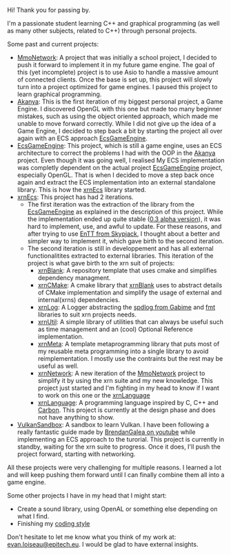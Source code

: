 Hi! Thank you for passing by.

I'm a passionate student learning C++ and graphical programming (as well as many other subjects, related to C++) through personal projects.

Some past and current projects:
- [MmoNetwork](https://github.com/DiantArts/mmoNetwork): A project that was initially a school project, I decided to push it forward to implement it in my future game engine. The goal of this (yet incomplete) project is to use Asio to handle a massive amount of connected clients. Once the base is set up, this project will slowly turn into a project optimized for game engines. I paused this project to learn graphical programming.
- [Akanya](https://github.com/DiantArts/Akanya): This is the first iteration of my biggest personal project, a Game Engine. I discovered OpenGL with this one but made too many beginner mistakes, such as using the object oriented approach, which made me unable to move forward correctly. While I did not give up the idea of a Game Engine, I decided to step back a bit by starting the project all over again with an ECS approach [EcsGameEngine](https://github.com/DiantArts/EcsGameEngine).
- [EcsGameEngine](https://github.com/DiantArts/EcsGameEngine): This project, which is still a game engine, uses an ECS architecture to correct the problems I had with the OOP in the [Akanya](https://github.com/DiantArts/Akanya) project. Even though it was going well, I realised My ECS implementation was completly dependent on the actual project [EcsGameEngine](https://github.com/DiantArts/EcsGameEngine) project, especially OpenGL. That is when I decided to move a step back once again and extract the ECS implementation into an external standalone library. This is how the [xrnEcs](https://github.com/DiantArts/xrnEcs) library started.
- [xrnEcs](https://github.com/DiantArts/xrnEcs): This project has had 2 iterations.
  - The first iteration was the extraction of the library from the [EcsGameEngine](https://github.com/DiantArts/EcsGameEngine) as explained in the description of this project. While the implementation ended up quite stable ([0.3 alpha version](https://github.com/DiantArts/xrnEcs/releases/tag/0.3-alpha)), it was hard to implement, use, and awful to update. For these reasons, and after trying to use [EnTT from Skypjack](https://github.com/skypjack/entt), I thought about a better and simpler way to implement it, which gave birth to the second iteration.
  - The second iteration is still in developpement and has all external functionalitites extracted to external libraries. This iteration of the project is what gave birth to the xrn suit of projects:
    - [xrnBlank](https://github.com/DiantArts/xrnBlank): A repository template that uses cmake and simplifies dependency managment.
    - [xrnCMake](https://github.com/DiantArts/xrnCMake): A cmake library that [xrnBlank](https://github.com/DiantArts/xrnBlank) uses to abstract details of CMake implementation and simplify the usage of external and internal(xrns) dependencies.
    - [xrnLog](https://github.com/DiantArts/xrnLog): A Logger abstracting the [spdlog from Gabime](https://github.com/gabime/spdlog) and [fmt](https://github.com/fmtlib/fmt) libraries to suit xrn projects needs.
    - [xrnUtil](https://github.com/DiantArts/xrnUtil): A simple library of utilities that can always be useful such as time management and an (cool) Optional Reference implementation.
    - [xrnMeta](https://github.com/DiantArts/xrnMeta): A template metaprogramming library that puts most of my reusable meta programming into a single library to avoid reimplementation. I mostly use the contraints but the rest may be useful as well.
    - [xrnNetwork](https://github.com/DiantArts/xrnNetwork): A new iteration of the [MmoNetwork](https://github.com/DiantArts/mmoNetwork) project to simplify it by using the xrn suite and my new knowledge. This project just started and I'm fighting in my head to know if I want to work on this one or the  [xrnLanguage](https://github.com/DiantArts/xrnLanguage)
    - [xrnLanguage](https://github.com/DiantArts/xrnLanguage): A programming language inspired by C, C++ and [Carbon](https://github.com/carbon-language/carbon-lang). This project is currently at the design phase and does not have anything to show.
- [VulkanSandbox](https://github.com/DiantArts/VulkanSandbox): A sandbox to learn Vulkan. I have been following a really fantastic guide made by [BrendanGalea on youtube](https://www.youtube.com/c/BrendanGalea) while implementing an ECS approach to the turorial. This project is currently in standby, waiting for the xrn suite to progress. Once it does, I'll push the project forward, starting with networking.

All these projects were very challenging for multiple reasons. I learned a lot and will keep pushing them forward until I can finally combine them all into a game engine.

Some other projects I have in my head that I might start:
- Create a sound library, using OpenAL or something else depending on what I find.
- Finishing my [coding style](https://github.com/DiantArts/CodingStyle)

Don't hesitate to let me know what you think of my work at: evan.loiseau@epitech.eu. I would be glad to have external insights.

<!---
DiantArts/DiantArts is a ✨ special ✨ repository because its `README.md` (this file) appears on your GitHub profile.
You can click the Preview link to take a look at your changes.
--->
